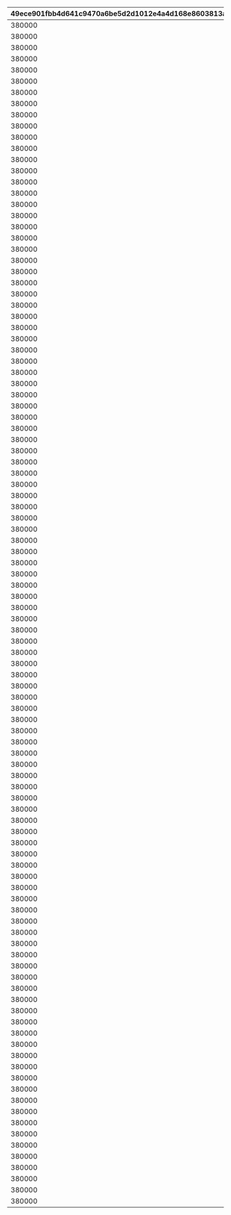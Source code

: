 |49ece901fbb4d641c9470a6be5d2d1012e4a4d168e8603813a3bdd74a4b992a3|af0323bd08f890e8645cb80db3805c2f942e4ccca15ca8de772fd57b96eb0f92|7d27723d0f97eae41e1b8364940b3baec01b2a8dee7346990086aa4fdaaca2f7|87ef23f4ea03fd30b4dab9a2bcecc61849f4e935e71432a21868b76d4a66f3e0|614ba8b011bd00528472dba3a8f491a40fc99809435812e73fd4924a6396a886|d523ea548c66aea52a1e558d0e160a9c7ed146c69122e44c1d31ba4e244cbeb9|e153bfbced1f929dfa6b57ce0768773dc1d2ae67fafd829137f2d1b028877503|ad009e4a26220b67355c0ae2d408868c5e212988240ea1de87b7c69db1cf726d|c438a68fa295c1b8c2acc7e1abc3523e57d6a473ce3cf5b863734f16f0efbd81|834b81e356e653d5b57c622d3536fc508bf6227892438ad1baa6935fb589e5eb|07afa2030ba241f55297e1532011501f7c476bd6f9105452cec6a1fe227276e4|6f9944673bbd243e22fa0eaace0efa5b374aedd836ba7a63a1d88cca1b2686be|4181b6d5706da478a3a4f4b2168eaf6b92e3c1d2ea5f5a786ce1dc3af2d62174|
| --- | --- | --- | --- | --- | --- | --- | --- | --- | --- | --- | --- | --- |
|380000|bgm_M33|0|0|0|380000|1|10001|2030/03/26 14:59:00|2018/03/26 15:00:00|1|0|bgm_M33|
|380000|bgm_M99|0|0|0|380000|2|10002|2030/03/26 14:59:00|2018/04/26 15:00:00|1|0|bgm_M99|
|380000|bgm_M107|0|0|0|380000|3|10003|2030/03/26 14:59:00|2018/05/25 16:00:00|1|0|bgm_M107|
|380000|bgm_M113|0|0|0|380000|4|10004|2030/03/26 14:59:00|2018/06/26 15:00:00|1|0|bgm_M113|
|380000|bgm_M121|0|0|0|380000|5|10005|2030/03/26 14:59:00|2018/07/26 15:00:00|1|0|bgm_M121|
|380000|bgm_M128|0|0|0|380000|6|10006|2030/03/26 14:59:00|2018/08/27 15:00:00|1|0|bgm_M128|
|380000|bgm_M135|0|0|0|380000|7|10007|2030/03/26 14:59:00|2018/09/26 15:00:00|1|0|bgm_M135|
|380000|bgm_M162|0|0|0|380000|8|10008|2030/03/26 14:59:00|2018/10/26 15:00:00|1|0|bgm_M162|
|380000|bgm_M171|0|0|0|380000|9|10009|2030/03/26 14:59:00|2018/11/26 15:00:00|1|0|bgm_M171|
|380000|bgm_M182|0|0|0|380000|10|10010|2030/03/26 14:59:00|2018/12/26 15:00:00|1|0|bgm_M182|
|380000|bgm_M189|0|0|0|380000|11|10011|2030/03/26 14:59:00|2019/01/25 15:00:00|1|0|bgm_M189|
|380000|bgm_M206|0|0|0|380000|12|10012|2030/03/26 14:59:00|2019/02/22 15:00:00|1|0|bgm_M206|
|380000|bgm_M215|0|0|0|380000|13|10013|2030/03/26 14:59:00|2019/03/25 15:00:00|1|0|bgm_M215|
|380000|bgm_M33|0|0|0|380000|14|10014|2030/03/26 14:59:00|2019/04/11 15:00:00|1|0|bgm_M33|
|380000|bgm_M223|0|0|0|380000|15|10015|2030/03/26 14:59:00|2019/04/24 15:00:00|1|0|bgm_M223|
|380000|bgm_M99|0|0|0|380000|16|10016|2030/03/26 14:59:00|2019/05/09 15:00:00|1|0|bgm_M99|
|380000||0|0|0|380000|17|10017|2030/03/26 14:59:00|2019/05/24 15:00:00|1|0||
|380000|bgm_M107|0|0|0|380000|18|10018|2030/03/26 14:59:00|2019/06/10 15:00:00|1|0|bgm_M107|
|380000|bgm_M237|0|0|0|380000|19|10019|2030/03/26 14:59:00|2019/06/25 15:00:00|1|0|bgm_M237|
|380000|bgm_M113|0|0|0|380000|20|10020|2030/03/26 14:59:00|2019/07/08 15:00:00|1|0|bgm_M113|
|380000|bgm_M245|0|0|0|380000|21|10021|2030/03/26 14:59:00|2019/07/25 15:00:00|1|0|bgm_M245|
|380000|bgm_M121|0|0|0|380000|22|10022|2030/03/26 14:59:00|2019/08/08 15:00:00|1|0|bgm_M121|
|380000|bgm_M254|0|0|0|380000|23|10023|2030/03/26 14:59:00|2019/08/26 15:00:00|1|0|bgm_M254|
|380000|bgm_M128|0|0|0|380000|24|10024|2030/03/26 14:59:00|2019/09/09 15:00:00|1|0|bgm_M128|
|380000|bgm_M265|0|0|0|380000|25|10025|2030/03/26 14:59:00|2019/09/24 15:00:00|1|0|bgm_M265_Top|
|380000|bgm_M135|0|0|0|380000|26|10026|2030/03/26 14:59:00|2019/10/10 15:00:00|1|0|bgm_M135|
|380000|bgm_M273|0|0|0|380000|27|10027|2030/03/26 14:59:00|2019/10/25 15:00:00|1|0|bgm_M273|
|380000|bgm_M162|0|0|0|380000|28|10028|2030/03/26 14:59:00|2019/11/08 15:00:00|1|0|bgm_M162|
|380000|bgm_M281|0|0|0|380000|29|10029|2030/03/26 14:59:00|2019/11/25 15:00:00|1|0|bgm_M281|
|380000|bgm_M171|0|0|0|380000|30|10030|2030/03/26 14:59:00|2019/12/09 15:00:00|1|0|bgm_M171|
|380000|bgm_M294|0|0|0|380000|31|10031|2030/03/26 14:59:00|2019/12/25 15:00:00|1|0|bgm_M294|
|380000|bgm_M182|0|0|0|380000|32|10032|2030/03/26 14:59:00|2020/01/14 12:00:00|1|0|bgm_M182|
|380000|bgm_M316|0|0|0|380000|33|10033|2030/03/26 14:59:00|2020/01/24 15:00:00|1|0|bgm_M316|
|380000|bgm_M189|0|0|0|380000|34|10034|2030/03/26 14:59:00|2020/02/10 15:00:00|1|0|bgm_M189|
|380000|bgm_M330|0|0|0|380000|35|10035|2030/03/26 14:59:00|2020/02/25 15:00:00|1|0|bgm_M330|
|380000|bgm_M330|0|0|0|380000|36|10036|2030/03/26 14:59:00|2020/02/25 15:00:00|1|0|bgm_M330|
|380000|bgm_M206|0|0|0|380000|37|10037|2030/03/26 14:59:00|2020/03/12 15:00:00|1|0|bgm_M206|
|380000|bgm_M343|0|0|0|380000|38|10038|2030/03/26 14:59:00|2020/03/24 15:00:00|1|0|bgm_M343|
|380000|bgm_M215|0|0|0|380000|39|10039|2030/03/26 14:59:00|2020/04/10 12:00:00|1|0|bgm_M215|
|380000|bgm_M351|0|0|0|380000|40|10040|2030/03/26 14:59:00|2020/04/24 15:00:00|1|0|bgm_M351|
|380000|bgm_M223|0|0|0|380000|41|10041|2030/03/26 14:59:00|2020/05/10 12:00:00|1|0|bgm_M223|
|380000|bgm_M375|0|0|0|380000|42|10042|2030/03/26 14:59:00|2020/05/25 15:00:00|1|0|bgm_M375|
|380000|bgm_M237|0|0|0|380000|43|10043|2030/03/26 14:59:00|2020/06/08 18:00:00|1|0|bgm_M237|
|380000|bgm_M380A|0|0|0|380000|44|10044|2030/03/26 14:59:00|2020/06/24 15:00:00|1|0|bgm_M380A|
|380000|bgm_M393|0|0|0|380000|45|10046|2030/03/26 14:59:00|2020/07/25 12:00:00|1|0|bgm_M393|
|380000|bgm_M245|0|0|0|380000|46|10045|2030/03/26 14:59:00|2020/07/09 15:00:00|1|0|bgm_M245|
|380000|bgm_M254|0|0|0|380000|47|10047|2030/03/26 14:59:00|2020/08/09 15:00:00|1|0|bgm_M254|
|380000|bgm_M403|0|0|0|380000|48|10048|2030/03/26 14:59:00|2020/08/24 12:00:00|1|0|bgm_M403|
|380000|bgm_M265|0|0|0|380000|49|10049|2030/03/26 14:59:00|2020/09/14 15:00:00|1|0|bgm_M265_Top|
|380000|bgm_M413|0|0|0|380000|50|10050|2030/03/26 14:59:00|2020/09/25 15:00:00|1|0|bgm_M413|
|380000|bgm_M421|0|0|0|380000|52|10052|2030/03/26 14:59:00|2020/10/26 12:00:00|1|0|bgm_M421|
|380000|0|0|0|0|380000|53|10053|2030/03/26 14:59:00|2020/11/06|1|0|0|
|380000|bgm_M426|0|0|0|380000|54|10054|2030/03/26 14:59:00|2020/11/25 15:00:00|1|0|bgm_M426|
|380000|bgm_M435|0|0|0|380000|56|10056|2030/03/26 14:59:00|2020/12/25 15:00:00|1|0|bgm_M435|
|380000|bgm_M442A|0|0|0|380000|58|10058|2030/03/26 14:59:00|2021/01/25 15:00:00|1|0|bgm_M442A|
|380000|bgm_M442B|0|0|0|380000|59|10059|2030/03/26 14:59:00|2021/01/25 15:00:00|1|0|bgm_M442B|
|380000|bgm_M451|0|0|0|380000|61|10061|2030/03/26 14:59:00|2021/02/25 15:00:00|1|0|bgm_M451|
|380000|bgm_M457|0|0|0|380000|64|10064|2030/03/26 14:59:00|2021/03/25 15:00:00|1|0|bgm_M457|
|380000|bgm_M467|0|0|0|380000|66|10066|2030/03/26 14:59:00|2021/04/26 15:00:00|1|0|bgm_M467|
|380000|bgm_M478|0|0|0|380000|68|10068|2030/03/26 14:59:00|2021/05/25 15:00:00|1|0|bgm_M478_Lofi|
|380000|bgm_M486|0|0|0|380000|70|10070|2030/03/26 14:59:00|2021/06/24 15:00:00|1|0|bgm_M486|
|380000|bgm_M496|0|0|0|380000|72|10072|2030/03/26 14:59:00|2021/07/26 15:00:00|1|0|bgm_M496|
|380000|bgm_M508|0|0|0|380000|74|10074|2030/03/26 14:59:00|2021/08/26 15:00:00|1|0|bgm_M508|
|380000|bgm_M520|0|0|0|380000|76|10076|2030/03/26 14:59:00|2021/09/24 15:00:00|1|0|bgm_M520|
|380000|bgm_M527|0|0|0|380000|78|10078|2030/03/26 14:59:00|2021/10/25 18:30:00|1|0|bgm_M527|
|380000|bgm_M536|0|0|0|380000|80|10080|2030/03/26 14:59:00|2021/11/24 15:00:00|1|0|bgm_M536|
|380000|bgm_M543|0|0|0|380000|82|10082|2030/03/26 14:59:00|2021/12/27 18:30:00|1|0|bgm_M543|
|380000|bgm_M552|0|0|0|380000|84|10084|2030/03/26 14:59:00|2022/01/25 15:00:00|1|0|bgm_M552|
|380000|bgm_M553|0|0|0|380000|85|10085|2030/03/26 14:59:00|2022/01/25 15:00:00|1|0|bgm_M553|
|380000|bgm_M565|0|0|0|380000|88|10088|2030/03/26 14:59:00|2022/02/24 15:00:00|1|0|bgm_M565|
|380000|bgm_M574|0|0|0|380000|90|10090|2030/03/26 14:59:00|2022/03/24 15:00:00|1|0|bgm_M574|
|380000|bgm_M582|0|0|0|380000|92|10092|2030/03/26 14:59:00|2022/04/25 15:00:00|1|0|bgm_M582|
|380000|bgm_M595|0|0|0|380000|94|10094|2030/03/26 14:59:00|2022/05/25 15:00:00|1|0|bgm_M595|
|380000|bgm_M601|0|0|0|380000|96|10096|2030/03/26 14:59:00|2022/06/24 15:00:00|1|0|bgm_M601|
|380000|bgm_M608|0|0|0|380000|98|10098|2030/03/26 14:59:00|2022/07/25 15:00:00|1|0|bgm_M608|
|380000|bgm_M618|0|0|0|380000|100|10100|2030/03/26 14:59:00|2022/08/26 15:00:00|1|0|bgm_M618|
|380000|bgm_M623|0|0|0|380000|102|10102|2030/03/26 14:59:00|2022/09/22 15:00:00|1|0|bgm_M623|
|380000|bgm_M630|0|0|0|380000|104|10104|2030/03/26 14:59:00|2022/10/25 15:00:00|1|0|bgm_M630|
|380000|bgm_M638|0|0|0|380000|106|10106|2030/03/26 14:59:00|2022/11/24 15:00:00|1|0|bgm_M638|
|380000|bgm_M647|0|0|0|380000|108|10108|2030/03/26 14:59:00|2022/12/27 15:00:00|1|0|bgm_M647|
|380000|bgm_M659|0|0|0|380000|110|10110|2030/03/26 14:59:00|2023/01/24 15:00:00|1|0|bgm_M659|
|380000|bgm_M660|0|0|0|380000|111|10111|2030/03/26 14:59:00|2023/01/24 15:00:00|1|0|bgm_M660|
|380000|bgm_M668|0|0|0|380000|114|10114|2030/03/26 14:59:00|2023/02/24 15:00:00|1|0|bgm_M668|
|380000|bgm_MC017|0|0|0|380000|116|10116|2030/03/26 14:59:00|2023/03/23 15:00:00|1|0|bgm_MC017|
|380000|bgm_MC026|0|0|0|380000|118|10118|2030/03/26 14:59:00|2023/04/24 19:00:00|1|0|bgm_MC026|
|380000|bgm_MC036|0|0|0|380000|120|10120|2030/03/26 14:59:00|2023/05/26 15:00:00|1|0|bgm_MC036|
|380000|bgm_MC046|0|0|0|380000|122|10122|2030/03/26 14:59:00|2023/06/23 15:00:00|1|0|bgm_MC046|
|380000|bgm_MC056|0|0|0|380000|124|10124|2030/03/26 14:59:00|2023/07/25 15:00:00|1|0|bgm_MC056|
|380000|bgm_MC063|0|0|0|380000|126|10126|2030/03/26 14:59:00|2023/08/25 15:00:00|1|0|bgm_MC063|
|380000|bgm_MC075|0|0|0|380000|128|10128|2030/03/26 14:59:00|2023/09/26 15:00:00|1|0|bgm_MC075|
|380000|bgm_MC082|0|0|0|380000|130|10130|2030/03/26 14:59:00|2023/10/23 15:00:00|1|0|bgm_MC082|
|380000|bgm_MC091|0|0|0|380000|132|10132|2030/03/26 14:59:00|2023/11/24 15:00:00|1|0|bgm_MC091|
|380000|bgm_MC099|0|0|0|380000|134|10134|2030/03/26 14:59:00|2023/12/27 15:00:00|1|0|bgm_MC099|
|380000|bgm_MC110|0|0|0|380000|136|10136|2030/03/26 14:59:00|2024/01/26 15:00:00|1|0|bgm_MC110|
|380000|bgm_MC111|0|0|0|380000|137|10137|2030/03/26 14:59:00|2024/01/26 15:00:00|1|0|bgm_MC111|
|380000|bgm_MC124|0|0|0|380000|140|10140|2030/03/26 14:59:00|2024/02/24 15:00:00|1|0|bgm_MC124|
|380000|bgm_MC136|0|0|0|380000|142|10142|2030/03/26 14:59:00|2024/03/26 15:00:00|1|0|bgm_MC136|
|380000|bgm_MC143|0|0|0|380000|144|10144|2030/03/26 14:59:00|2024/04/27 21:00:00|1|0|bgm_MC143|
|380000|bgm_MC147|0|0|0|380000|146|10146|2030/03/26 14:59:00|2024/05/23 15:00:00|1|0|bgm_MC147|
|380000|bgm_MC156|0|0|0|380000|148|10148|2030/03/26 14:59:00|2024/06/30 12:00:00|1|0|bgm_MC156|
|380000|bgm_MC162|0|0|0|380000|150|10150|2030/03/26 14:59:00|2024/07/26 15:00:00|1|0|bgm_MC162|
|380000|bgm_MC172|0|0|0|380000|152|10152|2030/03/26 14:59:00|2024/08/26 18:00:00|1|0|bgm_MC172_TitleCall|
|380000|bgm_MC186|0|0|0|380000|154|10154|2030/03/26 14:59:00|2024/09/25 15:00:00|1|0|bgm_MC186|
|380000|bgm_MC194|0|0|0|380000|156|10156|2030/03/26 14:59:00|2024/10/25 17:00:00|1|0|bgm_MC194|
|380000|bgm_MC213|0|0|0|380000|158|10158|2030/03/26 14:59:00|2024/11/30 12:00:00|1|0|bgm_MC213|
|380000|bgm_MC215B|0|0|0|380000|160|10160|2030/03/26 14:59:00|2024/12/26 21:00:00|1|0|bgm_MC215B|